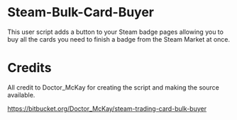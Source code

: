 Steam-Bulk-Card-Buyer
=====================

This user script adds a button to your Steam badge pages allowing you to buy all the cards you need to finish a badge from the Steam Market at once.

Credits
=====================
All credit to Doctor_McKay for creating the script and making the source available.

https://bitbucket.org/Doctor_McKay/steam-trading-card-bulk-buyer
